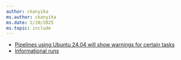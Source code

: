 ```yaml
---
author: ckanyika
ms.author: ckanyika
ms.date: 2/20/2025
ms.topic: include
---
```


- [Pipelines using Ubuntu 24.04 will show warnings for certain tasks](#pipelines-using-ubuntu-2404-will-show-warnings-for-certain-tasks)
- [Informational runs](#informational-runs)
